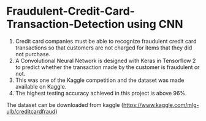 # Fraudulent-Credit-Card-Transaction-Detection using CNN
1. Credit card companies must be able to recognize fraudulent credit card transactions so that customers are not charged for items that they did not purchase.
2. A Convolutional Neural Network is designed with Keras in Tensorflow 2 to predict whether the transaction made by the customer is fraudulent or not.
3. This was one of the Kaggle competition and the dataset was made available on Kaggle.
4. The highest testing accuracy achieved in this project is above 96%.


The dataset can be downloaded from kaggle (https://www.kaggle.com/mlg-ulb/creditcardfraud)
